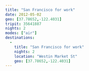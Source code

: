 ```yaml
---
title: "San Francisco for work"
date: 2012-05-02
geo: [37.78652,-122.4031]
tripit: 35641887
nights: 2
modes: ["air"]
destinations:
  -
    title: "San Francisco for work"
    nights: 2
    location: "Westin Market St"
    geo: [37.78652,-122.4031]
---
```



